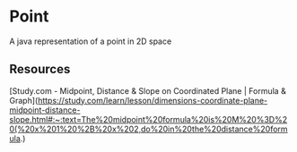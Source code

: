 # Point

A java representation of a point in 2D space

## Resources
[Study.com - Midpoint, Distance & Slope on Coordinated Plane | Formula & Graph](https://study.com/learn/lesson/dimensions-coordinate-plane-midpoint-distance-slope.html#:~:text=The%20midpoint%20formula%20is%20M%20%3D%20(%20x%201%20%2B%20x%202,do%20in%20the%20distance%20formula.)